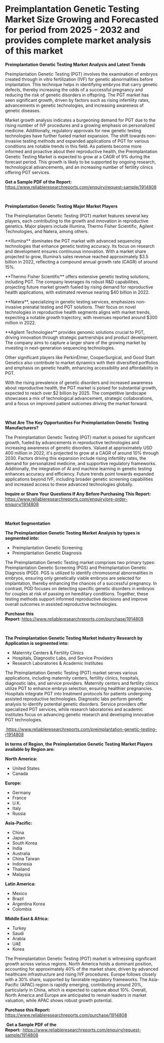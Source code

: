 <p><h1>Preimplantation Genetic Testing Market Size Growing and Forecasted for period from 2025 - 2032 and provides complete market analysis of this market</h1></p><p><strong>Preimplantation Genetic Testing Market Analysis and Latest Trends</strong></p>
<p><p>Preimplantation Genetic Testing (PGT) involves the examination of embryos created through in vitro fertilization (IVF) for genetic abnormalities before implantation. This technique helps in identifying embryos that carry genetic defects, thereby increasing the odds of a successful pregnancy and reducing the risk of genetic disorders in offspring. The PGT market has seen significant growth, driven by factors such as rising infertility rates, advancements in genetic technologies, and increasing awareness of genetic diseases.</p><p>Market growth analysis indicates a burgeoning demand for PGT due to the rising number of IVF procedures and a growing emphasis on personalized medicine. Additionally, regulatory approvals for new genetic testing technologies have further fueled market expansion. The shift towards non-invasive testing methods and expanded applications of PGT for various conditions are notable trends in this field. As patients become more informed and proactive about their reproductive health, the Preimplantation Genetic Testing Market is expected to grow at a CAGR of 9% during the forecast period. This growth is likely to be supported by ongoing research, technological advancements, and an increasing number of fertility clinics offering PGT services.</p></p>
<p><strong>Get a Sample PDF of the Report:&nbsp;</strong> <a href="https://www.reliableresearchreports.com/enquiry/request-sample/1914808?utm_campaign=3316&utm_medium=2&utm_source=Github&utm_content=ia&utm_term=13042025&utm_id=preimplantation-genetic-testing">https://www.reliableresearchreports.com/enquiry/request-sample/1914808</a></p>
<p>&nbsp;</p>
<p><strong>Preimplantation Genetic Testing Major Market Players</strong></p>
<p><p>The Preimplantation Genetic Testing (PGT) market features several key players, each contributing to the growth and innovation in reproductive genetics. Major players include Illumina, Thermo Fisher Scientific, Agilent Technologies, and Natera, among others.</p><p>**Illumina** dominates the PGT market with advanced sequencing technologies that enhance genetic testing accuracy. Its focus on research and development ensures continuous innovation. With a market share projected to grow, Illumina’s sales revenue reached approximately $3.5 billion in 2022, reflecting a compound annual growth rate (CAGR) of around 15%.</p><p>**Thermo Fisher Scientific** offers extensive genetic testing solutions, including PGT. The company leverages its robust R&D capabilities, projecting future market growth fueled by rising demand for reproductive health applications, with estimated revenue nearing $40 billion in 2022. </p><p>**Natera**, specializing in genetic testing services, emphasizes non-invasive prenatal testing and PGT solutions. Their focus on novel technologies in reproductive health segments aligns with market trends, expecting a notable growth trajectory, with revenues reported around $300 million in 2022.</p><p>**Agilent Technologies** provides genomic solutions crucial to PGT, driving innovation through strategic partnerships and product development. The company aims to capture a larger share of the growing market by investing in next-generation sequencing technologies.</p><p>Other significant players like PerkinElmer, CooperSurgical, and Good Start Genetics also contribute to market dynamics with their diversified portfolios and emphasis on genetic health, enhancing accessibility and affordability in PGT.</p><p>With the rising prevalence of genetic disorders and increased awareness about reproductive health, the PGT market is poised for substantial growth, expected to reach over $2 billion by 2025. The competitive landscape showcases a mix of technological advancement, strategic collaborations, and a focus on improved patient outcomes driving the market forward.</p></p>
<p>&nbsp;</p>
<p><strong>What Are The Key Opportunities For Preimplantation Genetic Testing Manufacturers?</strong></p>
<p><p>The Preimplantation Genetic Testing (PGT) market is poised for significant growth, fueled by advancements in reproductive technologies and increasing awareness of genetic disorders. Valued at approximately USD 400 million in 2022, it's projected to grow at a CAGR of around 10% through 2030. Factors driving this expansion include rising infertility rates, the demand for personalized medicine, and supportive regulatory frameworks. Additionally, the integration of AI and machine learning in genetic testing enhances accuracy and efficiency. Future trends point towards expanded applications beyond IVF, including broader genetic screening capabilities and increased access to these advanced technologies globally.</p></p>
<p><strong>Inquire or Share Your Questions If Any Before Purchasing This Report:</strong> <a href="https://www.reliableresearchreports.com/enquiry/pre-order-enquiry/1914808?utm_campaign=3316&utm_medium=2&utm_source=Github&utm_content=ia&utm_term=13042025&utm_id=preimplantation-genetic-testing">https://www.reliableresearchreports.com/enquiry/pre-order-enquiry/1914808</a></p>
<p>&nbsp;</p>
<p><strong>Market Segmentation</strong></p>
<p><strong>The Preimplantation Genetic Testing Market Analysis by types is segmented into:</strong></p>
<p><ul><li>Preimplantation Genetic Screening</li><li>Preimplantation Genetic Diagnosis</li></ul></p>
<p><p>The Preimplantation Genetic Testing market comprises two primary types: Preimplantation Genetic Screening (PGS) and Preimplantation Genetic Diagnosis (PGD). PGS is utilized to identify chromosomal abnormalities in embryos, ensuring only genetically viable embryos are selected for implantation, thereby enhancing the chances of a successful pregnancy. In contrast, PGD focuses on detecting specific genetic disorders in embryos for couples at risk of passing on hereditary conditions. Together, these testing methods support informed reproductive decisions and improve overall outcomes in assisted reproductive technologies.</p></p>
<p><strong>Purchase this Report:&nbsp;</strong><a href="https://www.reliableresearchreports.com/purchase/1914808?utm_campaign=3316&utm_medium=2&utm_source=Github&utm_content=ia&utm_term=13042025&utm_id=preimplantation-genetic-testing">https://www.reliableresearchreports.com/purchase/1914808</a></p>
<p>&nbsp;</p>
<p><strong>The Preimplantation Genetic Testing Market Industry Research by Application is segmented into:</strong></p>
<p><ul><li>Maternity Centers & Fertility Clinics</li><li>Hospitals, Diagnostic Labs, and Service Providers</li><li>Research Laboratories & Academic Institutes</li></ul></p>
<p><p>The Preimplantation Genetic Testing (PGT) market serves various applications, including maternity centers, fertility clinics, hospitals, diagnostic labs, and service providers. Maternity centers and fertility clinics utilize PGT to enhance embryo selection, ensuring healthier pregnancies. Hospitals integrate PGT into treatment protocols for patients undergoing assisted reproductive technologies. Diagnostic labs perform genetic analysis to identify potential genetic disorders. Service providers offer specialized PGT services, while research laboratories and academic institutes focus on advancing genetic research and developing innovative PGT technologies.</p></p>
<p><a href="https://www.reliableresearchreports.com/preimplantation-genetic-testing-r1914808?utm_campaign=3316&utm_medium=2&utm_source=Github&utm_content=ia&utm_term=13042025&utm_id=preimplantation-genetic-testing">&nbsp;https://www.reliableresearchreports.com/preimplantation-genetic-testing-r1914808</a></p>
<p><strong>In terms of Region, the Preimplantation Genetic Testing Market Players available by Region are:</strong></p>
<p>
    <p> <strong> North America: </strong>
        <ul>
            <li>United States</li>
            <li>Canada</li>
        </ul>
        </p> 
    <p> <strong> Europe: </strong>
        <ul>
            <li>Germany</li>
            <li>France</li>
            <li>U.K.</li>
            <li>Italy</li>
            <li>Russia</li>
        </ul>
        </p> 
    <p> <strong> Asia-Pacific: </strong>
        <ul>
            <li>China</li>
            <li>Japan</li>
            <li>South Korea</li>
            <li>India</li>
            <li>Australia</li>
            <li>China Taiwan</li>
            <li>Indonesia</li>
            <li>Thailand</li>
            <li>Malaysia</li>
        </ul>
        </p> 
    <p> <strong> Latin America: </strong>
        <ul>
            <li>Mexico</li>
            <li>Brazil</li>
            <li>Argentina Korea</li>
            <li>Colombia</li>
        </ul>
        </p> 
    <p> <strong> Middle East & Africa: </strong>
        <ul>
            <li>Turkey</li>
            <li>Saudi</li>
            <li>Arabia</li>
            <li>UAE</li>
            <li>Korea</li>
        </ul>
    </p>
    </p>
<p><p>The Preimplantation Genetic Testing (PGT) market is witnessing significant growth across various regions. North America holds a dominant position, accounting for approximately 40% of the market share, driven by advanced healthcare infrastructure and rising IVF procedures. Europe follows closely with a 30% share, supported by favorable regulatory frameworks. The Asia-Pacific (APAC) region is rapidly emerging, contributing around 20%, particularly in China, which is expected to capture about 10%. Overall, North America and Europe are anticipated to remain leaders in market valuation, while APAC shows robust growth potential.</p></p>
<p><strong>Purchase this Report: </strong><a href="https://www.reliableresearchreports.com/purchase/1914808?utm_campaign=3316&utm_medium=2&utm_source=Github&utm_content=ia&utm_term=13042025&utm_id=preimplantation-genetic-testing">https://www.reliableresearchreports.com/purchase/1914808</a></p>
<p>&nbsp;<strong>Get a Sample PDF of the Report:&nbsp;&nbsp;</strong><a href="https://www.reliableresearchreports.com/enquiry/request-sample/1914808?utm_campaign=3316&utm_medium=2&utm_source=Github&utm_content=ia&utm_term=13042025&utm_id=preimplantation-genetic-testing">https://www.reliableresearchreports.com/enquiry/request-sample/1914808</a></p>
<p><strong></strong></p>
<p><p></p><p></p><p></p></p>